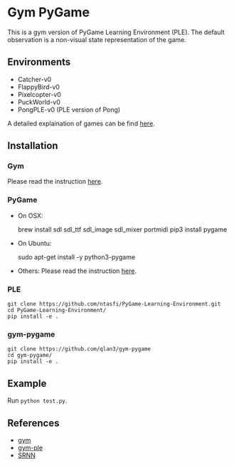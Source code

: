 # Gym PyGame
This is a gym version of PyGame Learning Environment (PLE). The default observation is a non-visual state representation of the game.

## Environments

- Catcher-v0
- FlappyBird-v0
- Pixelcopter-v0
- PuckWorld-v0
- PongPLE-v0 (PLE version of Pong)

A detailed explaination of games can be find [here](https://pygame-learning-environment.readthedocs.io/en/latest/user/games.html).

## Installation

### Gym

Please read the instruction [here](https://github.com/openai/gym).

### PyGame

- On OSX:

    brew install sdl sdl_ttf sdl_image sdl_mixer portmidi
    pip3 install pygame

- On Ubuntu:

    sudo apt-get install -y python3-pygame

- Others: Please read the instruction [here](http://www.pygame.org/wiki/GettingStarted#Pygame%20Installation).


### PLE

    git clone https://github.com/ntasfi/PyGame-Learning-Environment.git
    cd PyGame-Learning-Environment/
    pip install -e .

### gym-pygame

    git clone https://github.com/qlan3/gym-pygame
    cd gym-pygame/
    pip install -e .

## Example
Run ``python test.py``.

## References
- [gym](https://github.com/openai/gym/tree/master/)
- [gym-ple](https://github.com/lusob/gym-ple)
- [SRNN](https://github.com/VincentLiu3/SRNN)
